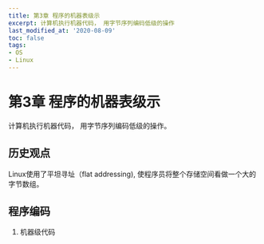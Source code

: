 ```yaml
---
title: 第3章 程序的机器表级示
excerpt: 计算机执行机器代码， 用字节序列编码低级的操作
last_modified_at: '2020-08-09'
toc: false
tags:
- OS
- Linux
---
```


# 第3章 程序的机器表级示

计算机执行机器代码， 用字节序列编码低级的操作。

## 历史观点

Linux使用了平坦寻址（flat addressing), 使程序员将整个存储空间看做一个大的字节数组。

## 程序编码

1. 机器级代码
